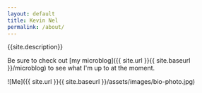 ```yaml
---
layout: default
title: Kevin Nel
permalink: /about/
---
```


{{site.description}}

Be sure to check out [my microblog]({{ site.url }}{{ site.baseurl }}/microblog) to see what I'm up to at the moment.

![Me]({{ site.url }}{{ site.baseurl }}/assets/images/bio-photo.jpg)
